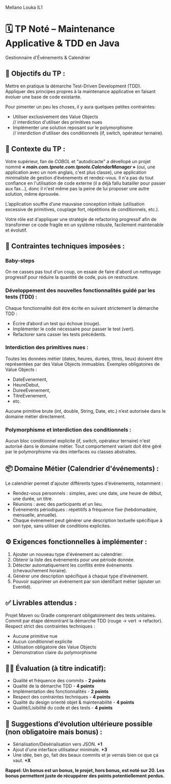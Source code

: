 Mellano Louka IL1

# 🗓️ TP Noté – Maintenance Applicative & TDD en Java
Gestionnaire d'Événements & Calendrier


## 🎯 Objectifs du TP :
Mettre en pratique la démarche Test-Driven Development (TDD).  
Appliquer des principes propres à la maintenance applicative en faisant évoluer une base de code existante.  

Pour pimenter un peu les choses, il y aura quelques petites contraintes:
- Utiliser exclusivement des Value Objects  
// interdiction d'utiliser des primitives nues  
- Implémenter une solution reposant sur le polymorphisme  
// interdiction d'utiliser des conditionnels (if, switch, opérateur ternaire).


## 📌 Contexte du TP :
Votre supérieur, fan de *COBOL* et "autodicacte" a dévellopé un projet nommé **« *main.com.tpnote.com.tpnote.CalendarManager* »** (oui, une application avec un nom anglais, c'est plus classe), une application minimaliste de gestion d’événements et rendez-vous. Il n'a pas du tout confiance en l'utilisation de code externe (il a déjà fallu batailler pour passer aux fax...), donc il n'est même pas la peine de lui proposer une autre solution, même éprouvée. 

L’application souffre d’une mauvaise conception initiale (utilisation excessive de primitives, couplage fort, répétitions de conditionnels, etc.).

Votre rôle est d'appliquer une stratégie de refactoring progressif afin de transformer ce code fragile en un système robuste, facilement maintenable et évolutif.


## 🚧 Contraintes techniques imposées :

### Baby-steps
On ne casses pas tout d'un coup, on essaie de faire d'abord un nettoyage progressif pour réduire la quantité de code, puis on restructure.

### Développement des nouvelles fonctionnalités guidé par les tests (TDD) :
Chaque fonctionnalité doit être écrite en suivant strictement la démarche TDD :
- Écrire d’abord un test qui échoue (rouge).
- Implémenter le code nécessaire pour passer le test (vert).
- Refactorer sans casser les tests précédents.

### Interdiction des primitives nues :
Toutes les données métier (dates, heures, durées, titres, lieux) doivent être représentées par des Value Objects immuables.
Exemples obligatoires de Value Objects : 
- DateEvenement,
- HeureDebut,
- DureeEvenement,
- TitreEvenement,
- etc.

Aucune primitive brute (int, double, String, Date, etc.) n’est autorisée dans le domaine métier directement.

### Polymorphisme et interdiction des conditionnels :
Aucun bloc conditionnel explicite (if, switch, opérateur ternaire) n'est autorisé dans le domaine métier.
Tout comportement variant doit être géré par le polymorphisme via des interfaces ou classes abstraites.


## 📦 Domaine Métier (Calendrier d'événements) :

Le calendrier permet d'ajouter différents types d'événements, notamment :

- Rendez-vous personnels : simples, avec une date, une heure de début, une durée, un titre.  
- Réunions : avec des participants et un lieu.  
- Événements périodiques : répétitifs à fréquence fixe (hebdomadaire, mensuelle, annuelle).  
- Chaque événement peut générer une description textuelle spécifique à son type, sans utiliser de conditions explicites.


## ⚙️ Exigences fonctionnelles à implémenter :
1) Ajouter un nouveau type d'événement au calendrier.
2) Obtenir la liste des événements pour une période donnée.
3) Détecter automatiquement les conflits entre événements (chevauchement horaire).
4) Générer une description spécifique à chaque type d'événement.
5) Pouvoir supprimer un événement par son identifiant métier (ajouter un EventId).


## ✅ Livrables attendus :
Projet Maven ou Gradle comprenant obligatoirement des tests unitaires.  
Commit par étape démontrant la démarche TDD (rouge → vert → refactor).  
Respect strict des contraintes techniques :
- Aucune primitive nue
- Aucun conditionnel explicite
- Utilisation obligatoire des Value Objects
- Démonstration claire du polymorphisme


## 🧑‍💻 Évaluation (à titre indicatif):
- Qualité et fréquence des commits - **2 points**
- Qualité de la démarche TDD - **4 points**
- Implémentation des fonctionnalités - **2 points**
- Respect des contraintes techniques - **4 points**
- Qualité du design orienté objet & maintenabilité - **4 points**
- Qualité/Lisibilité du code et des tests - **4 points**


## 🚀 Suggestions d’évolution ultérieure possible (non obligatoire mais bonus) :
- Sérialisation/Désérialisation vers JSON. **+1** 
- Ajout d'une interface utilisateur minimale. **+3**
- Une idée, ben go, fait des beaux commits et je verrais bien ce que ça vaut. **+X**

**Rappel: Un bonus est un bonus, le projet, hors bonus, est noté sur 20. Les bonus permettent juste de récuppérer des points potentiellement perdus.**